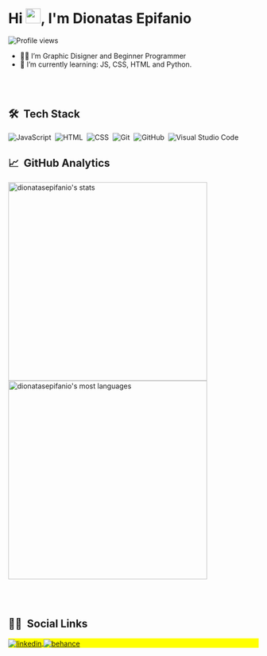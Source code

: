 <h1 align="left">Hi <img src="https://raw.githubusercontent.com/kaueMarques/kaueMarques/master/hi.gif" width="30px">, I'm Dionatas Epifanio</h1>
<p align="left"> <img src="https://komarev.com/ghpvc/?username=dionatasepifanio&color=yellow" alt="Profile views" /> </p>

<!--
**dionatasepifanio/dionatasepifanio** is a ✨ _special_ ✨ repository because its `README.md` (this file) appears on your GitHub profile.

Here are some ideas to get you started:
-->
- 🧑‍💻 I’m Graphic Disigner and Beginner Programmer
- 🌱 I’m currently learning: JS, CSS, HTML and Python.

<br><br>

## 🛠️ &nbsp;Tech Stack

![JavaScript](https://img.shields.io/badge/-JavaScript-05122A?style=flat&logo=javascript)&nbsp;
![HTML](https://img.shields.io/badge/-HTML-05122A?style=flat&logo=HTML5)&nbsp;
![CSS](https://img.shields.io/badge/-CSS-05122A?style=flat&logo=CSS3&logoColor=1572B6)&nbsp;
![Git](https://img.shields.io/badge/-Git-05122A?style=flat&logo=git)&nbsp;
![GitHub](https://img.shields.io/badge/-GitHub-05122A?style=flat&logo=github)&nbsp;
![Visual Studio Code](https://img.shields.io/badge/-Visual%20Studio%20Code-05122A?style=flat&logo=visual-studio-code&logoColor=007ACC)&nbsp;


## 📈 &nbsp;GitHub Analytics

<p align="left">
<img width="400em" src="https://github-readme-stats.vercel.app/api?username=dionatasepifanio&show_icons=true&theme=dark" alt="dionatasepifanio's stats"/>
<img width="400em" src="https://github-readme-stats.vercel.app/api/top-langs/?username=dionatasepifanio&layout=compact&theme=dark" alt="dionatasepifanio's most languages"/>
</p>

<br><br>

## 👨‍🚀 &nbsp;Social Links

<p align="left" style="background:yellow">
<a href="https://linkedin.com/in/dionatasepifanio" target="_blank">
  <img align="center" src="https://img.shields.io/badge/-dionatasepifanio-05122A?style=flat&logo=linkedin" alt="linkedin"/>
</a>
  <a href="https://www.behance.net/dionataepifanio" target="_blank">
 <img align="center" src="https://img.shields.io/badge/-dionatasepifanio-05122A?style=flat&logo=behance" alt="behance"/>
</a>
</p>
